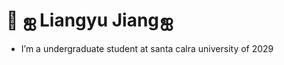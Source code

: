 <!--suppress ALL -->

# 🤸 ஐ Liangyu Jiangஐ 
- I’m a undergraduate student at santa calra university of 2029
